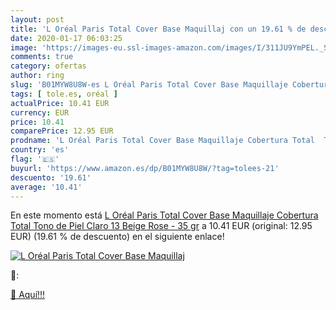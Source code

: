 ```yaml
---
layout: post
title: 'L Oréal Paris Total Cover Base Maquillaj con un 19.61 % de descuento'
date: 2020-01-17 06:03:25
image: 'https://images-eu.ssl-images-amazon.com/images/I/311JU9YmPEL._SL200_.jpg'
comments: true
category: ofertas
author: ring
slug: 'B01MYW8U8W-es L Oréal Paris Total Cover Base Maquillaje Cobertura Total...'
tags: [ tole.es, oréal ]
actualPrice: 10.41 EUR
currency: EUR
price: 10.41
comparePrice: 12.95 EUR
prodname: 'L Oréal Paris Total Cover Base Maquillaje Cobertura Total  Tono de Piel Claro 13 Beige Rose - 35 gr'
country: 'es'
flag: '🇪🇸'
buyurl: 'https://www.amazon.es/dp/B01MYW8U8W/?tag=tolees-21'
descuento: '19.61'
average: '10.41'
---
```


En este momento está [L Oréal Paris Total Cover Base Maquillaje Cobertura Total  Tono de Piel Claro 13 Beige Rose - 35 gr](https://www.amazon.es/dp/B01MYW8U8W/?tag=tolees-21) a 10.41 EUR (original: 12.95 EUR) (19.61 %  de descuento) en el siguiente enlace!

[![L Oréal Paris Total Cover Base Maquillaj](https://images-eu.ssl-images-amazon.com/images/I/311JU9YmPEL._SL200_.jpg)](https://www.amazon.es/dp/B01MYW8U8W/?tag=tolees-21)

🔎:


[🛒 Aquí!!!](https://www.amazon.es/dp/B01MYW8U8W/?tag=tolees-21)
